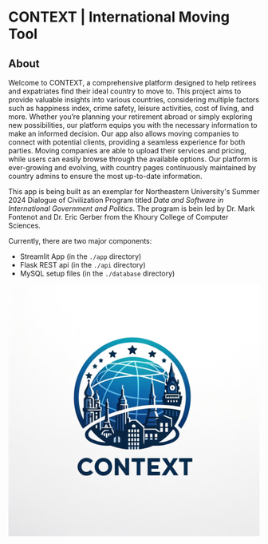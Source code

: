 # CONTEXT | International Moving Tool

## About

Welcome to CONTEXT, a comprehensive platform designed to help retirees 
and expatriates find their ideal country to move to. This project aims to provide valuable 
insights into various countries, considering multiple factors such as happiness index, crime safety, 
leisure activities, cost of living, and more. Whether you’re planning your retirement abroad or simply 
exploring new possibilities, our platform equips you with the necessary information to make an informed decision. 
Our app also allows moving companies to connect with potential clients, providing a seamless experience for both parties.
Moving companies are able to upload their services and pricing, while users can easily browse through the available options.
Our platform is ever-growing and evolving, with country pages continuously maintained by country admins to ensure the most up-to-date information. 

This app is being built as an exemplar for Northeastern University's 
Summer 2024 Dialogue of Civilization Program titled *Data and 
Software in International Government and Politics*.  The program is bein
led by Dr. Mark Fontenot and Dr. Eric Gerber from the Khoury College of
Computer Sciences.  

Currently, there are two major components:
- Streamlit App (in the `./app` directory)
- Flask REST api (in the `./api` directory)
- MySQL setup files (in the `./database` directory)

![logo](app/src/assets/logo.png)



 